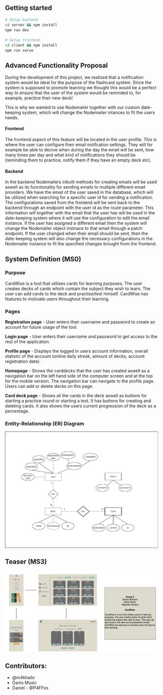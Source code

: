 ## Getting started

```bash
# Setup backend
cd server && npm install
npm run dev

# Setup frontend
cd client && npm install
npm run serve
```

## Advanced Functionality Proposal
During the development of this project, we realized that a notification system would be ideal for the purpose of the flashcard system. Since the system is supposed to promote learning we thought this would be a perfect way to ensure that the user of the system would be reminded to, for example, practice their new deck!

This is why we wanted to use Nodemailer together with our custom date-keeping system, which will change the Nodemailer intances to fit the users needs. 


#### Frontend
The frontend aspect of this feature will be located in the user profile. This is where the user can configure their email notifcation settings. They will for example be able to decive when during the day the email will be sent, how many times per day and what kind of notifications they should be (reminding them to practice, notify them if they have an empty deck etc). 

#### Backend
In the backend Nodemailers inbuilt methods for creating emails will be used aswell as its functionality for sending emails to multiple different email providers. We have the email of the user saved in the database, which will be utilized when searching for a specific user id for sending a notification. The configurations saved from the frontend will be sent back to the backend through an endpoint with the user id as the route parameter. This information will together with the email that the user has will be used in the date-keeping system where it will use the configuration to edit the email instance. If the user has assigned a different email then the system will change the Nodemailer object instnace to that email through a patch endpoint. If the user changed when their email should be sent, then the date-keeping system will also change the necessary configurations in the Nodemailer instance to fit the specified changes brought from the frontend.

## System Definition (MS0)

### Purpose

CardWise is a tool that utilises cards for learning purposes. The user creates decks of cards which contain the subject they wish to learn. The user can add cards to the deck and practise/test himself. CardWise has features to motivate users throughout their learning.

### Pages

**Registration page** - User enters their username and password to create an account for future usage of the tool.


**Login page** - User enters their username and password to get access to the rest of the application.


**Profile page** - Displays the logged in users account information, overall statistic of the account (online daily streak, amount of decks, account registration date).


**Homepage** - Shows the carddecks that the user has created aswell as a navigation bar on the left hand side of the computer screen and at the top for the mobile version. The navigation bar can navigate to the profile page. Users can add or delete decks on this page.


**Card deck page** - Shows all the cards in the deck aswell as buttons for starting a practice round or starting a test. It has buttons for creating and deleting cards. It also shows the users current progression of the deck as a percentage.


### Entity-Relationship (ER) Diagram

![ER Diagram](./images/ER.drawio.png)

## Teaser (MS3)

![Teaser](./images/teaser.png)

## Contributors: 
- @m4khailo
- Danis Music
- Daniel - @P4FFos

